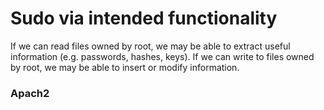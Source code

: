 # Sudo via intended functionality

If we can read files owned by root, we may be able to extract useful information (e.g. passwords, hashes, keys). If we can write to files owned by root, we may be able to insert or modify information.

### Apach2

